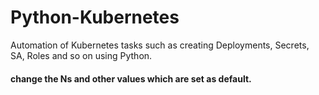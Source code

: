 # Python-Kubernetes
Automation of Kubernetes tasks such as creating Deployments, Secrets, SA, Roles and so on using Python.


#### change the Ns and other values which are set as default.

